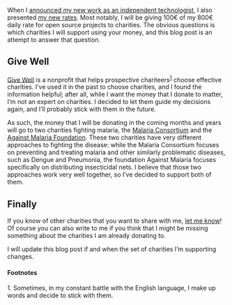 When I [announced my new work as an independent technologist](https://blog.veitheller.de/Spirited_Away.html),
I also presented [my new rates](https://veitheller.de/at-large/#rates). Most
notably, I will be giving 100€ of my 800€ daily rate for open source projects
to charities. The obvious questions is which charities I will support using
your money, and this blog post is an attempt to answer that question.

## Give Well

[Give Well](https://www.givewell.org/) is a nonprofit that helps prospective
chariteers<sup><a href="#1">1</a></sup> choose effective charities. I’ve used
it in the past to choose charities, and I found the information helpful; after
all, while I want the money that I donate to matter, I’m not an expert on
charities. I decided to let them guide my decisions again, and I’ll probably
stick with them in the future.

As such, the money that I will be donating in the coming months and years will
go to two charities fighting malaria, the [Malaria
Consortium](https://www.malariaconsortium.org/) and the [Against
Malaria Foundation](https://www.againstmalaria.com/). These two charities have
very different approaches to fighting the disease: while the Malaria Consortium
focuses on preventing and treating malaria and other similarly problematic
diseases, such as Dengue and Pneumonia, the foundation Against Malaria focuses
specifically on distributing insecticidal nets. I believe that those two
approaches work very well together, so I’ve decided to support both of them.

## Finally

If you know of other charities that you want to share with me, [let me
know](charities@veitheller.de)! Of course you can also write to me if you think
that I might be missing something about the charities I am already donating to.

I will update this blog post if and when the set of charities I’m supporting
changes.

#### Footnotes

<span id="1">1.</span> Sometimes, in my constant battle with the English
                       language, I make up words and decide to stick with them.
